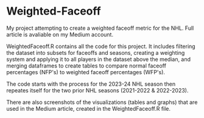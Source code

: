 # Weighted-Faceoff

My project attempting to create a weighted faceoff metric for the NHL. Full article is avaliable on my Medium account.

WeightedFaceoff.R contains all the code for this project. It includes filtering the dataset into subsets for faceoffs and seasons, creating a weighting system and applying
it to all players in the dataset above the median, and merging dataframes to create tables to compare normal faceoff percentages (NFP's) to weighted faceoff percentages (WFP's). 

The code starts with the process for the 2023-24 NHL season then repeates itself for the two prior NHL seasons (2021-2022 & 2022-2023). 

There are also screenshots of the visualizations (tables and graphs) that are used in the Medium article, created in the WeightedFaceoff.R file.
